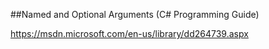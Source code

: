 ##Named and Optional Arguments (C# Programming Guide)

https://msdn.microsoft.com/en-us/library/dd264739.aspx

